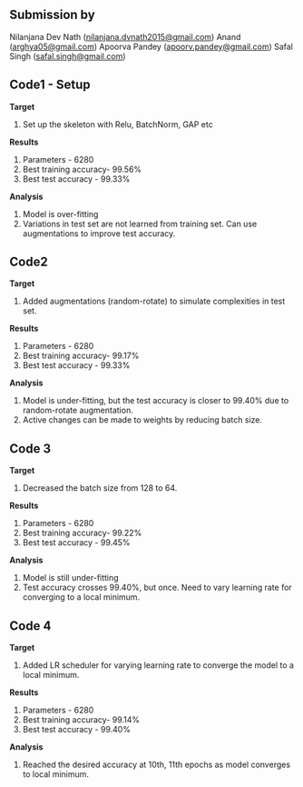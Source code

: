 ## Submission by
Nilanjana Dev Nath (nilanjana.dvnath2015@gmail.com)
Anand (arghya05@gmail.com)
Apoorva Pandey (apoorv.pandey@gmail.com)
Safal Singh (safal.singh@gmail.com)

## **Code1 - Setup**
**Target**
1.  Set up the skeleton with Relu, BatchNorm, GAP etc

**Results** 
1.  Parameters - 6280
2.  Best training accuracy- 99.56%
3.  Best test accuracy - 99.33%

**Analysis**
1. Model is over-fitting
2. Variations in test set are not learned from training set. Can use augmentations to improve test accuracy.


## **Code2**
**Target**
1.  Added augmentations (random-rotate) to simulate complexities in test set. 

**Results**
1.  Parameters - 6280
2.  Best training accuracy- 99.17%
3.  Best test accuracy - 99.33%

**Analysis**
1. Model is under-fitting, but the test accuracy is closer to 99.40% due to random-rotate augmentation.
2. Active changes can be made to weights by reducing batch size. 


## **Code 3**
**Target**
1. Decreased the batch size from 128 to 64.

**Results**
1.  Parameters - 6280
2.  Best training accuracy- 99.22%
3.  Best test accuracy - 99.45%

**Analysis**
1. Model is still under-fitting
2. Test accuracy crosses 99.40%, but once. Need to vary learning rate for converging to a local minimum.


## **Code 4**
**Target**
1. Added LR scheduler for varying learning rate to converge the model to a local minimum.

**Results**
1.  Parameters - 6280
2.  Best training accuracy- 99.14%
3.  Best test accuracy - 99.40% 

**Analysis**
1. Reached the desired accuracy at 10th, 11th epochs as model converges to local minimum.
